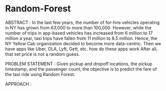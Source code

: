 # Random-Forest

ABSTRACT : In the last few years, the number of for-hire vehicles operating in NY has grown from 63,000 to more than 100,000. However, while the number of trips in app-based vehicles has increased from 6 million to 17 million a year, taxi trips have fallen from 11 million to 8.5 million. Hence, the NY Yellow Cab organization decided to become more data-centric. Then we have apps like Uber, OLA, Lyft, Gett, etc. how do these apps work After all, that set price is not a random guess.

PROBLEM STATEMENT : Given pickup and dropoff locations, the pickup timestamp, and the passenger count, the objective is to predict the fare of the taxi ride using Random Forest.

APPROACH : 
